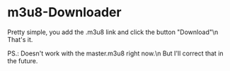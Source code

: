 # m3u8-Downloader

Pretty simple, you add the .m3u8 link and click the button "Download"\n
That's it.

PS.: Doesn't work with the master.m3u8 right now.\n
But I'll correct that in the future.
